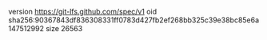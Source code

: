 version https://git-lfs.github.com/spec/v1
oid sha256:90367843df836308331ff0783d427fb2ef268bb325c39e38bc85e6a147512992
size 26563
